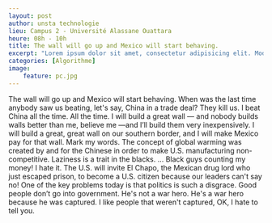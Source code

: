```yaml
---
layout: post
author: unsta technologie
lieu: Campus 2 - Université Alassane Ouattara
heure: 08h - 10h
title: The wall will go up and Mexico will start behaving.
excerpt: "Lorem ipsum dolor sit amet, consectetur adipisicing elit. Modi laborum rem, perspiciatis ab "
categories: [Algorithme]
image:
    feature: pc.jpg
---
```


The wall will go up and Mexico will start behaving.
When was the last time anybody saw us beating, let's say, China in a trade deal? They kill us. I beat China all the time. All the time.
I will build a great wall — and nobody builds walls better than me, believe me —and I’ll build them very inexpensively. I will build a great, great wall on our southern border, and I will make Mexico pay for that wall. Mark my words.
The concept of global warming was created by and for the Chinese in order to make U.S. manufacturing non-competitive.
Laziness is a trait in the blacks. ... Black guys counting my money! I hate it.
The U.S. will invite El Chapo, the Mexican drug lord who just escaped prison, to become a U.S. citizen because our leaders can't say no!
One of the key problems today is that politics is such a disgrace. Good people don’t go into government.
He's not a war hero. He's a war hero because he was captured. I like people that weren't captured, OK, I hate to tell you.

